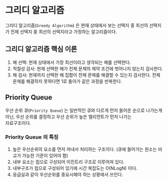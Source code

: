 그리디 알고리즘
===

그리디 알고리즘(`Greedy Algorithm`) 은 현재 상태에서 보는 선택지 중 최선의 선택지가 전체 선택지 중 최선의 선택지라고 가정하는 알고리즘이다.

## 그리디 알고리즘 핵심 이론

1. 해 선택: 현재 상태에서 가장 최선이라고 생각되는 해를 선택한다.
2. 적절성 검사: 현재 선택한 해가 전체 문제의 제약 조건에 벗어나지 않는지 검사한다.
3. 해 검사: 현재까지 선택한 해 집합이 전체 문제를 해결할 수 있는지 검사한다. 전체 문제를 해결하지 못하다면 1로 돌아가 같은 과정을 반복한다.

## Priority Queue

우선 순위 큐(`Priority Queue`) 는 일반적인 큐와 다르게 먼저 들어온 순으로 나가는게 아닌, 우선 순위를 결정하고 우선 순위가 높은 엘리먼트가 먼저 나가는  
자료구조이다.

### Priority Queue 의 특징

1. 높은 우선순위의 요소를 먼저 꺼내서 처리하는 구조이다. (큐에 들어가는 원소는 비교가 가능한 기준이 있어야 함)
2. 내부 요소는 힙으로 구성되어 이진트리 구조로 이루어져 있다.
3. 내부구조가 힙으로 구성되어 있기에 시간 복잡도는 O(NLogN) 이다.
4. 응급실과 같이 우선순위를 중요시해야 하는 상황에서 쓰인다.